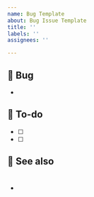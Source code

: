 ```yaml
---
name: Bug Template
about: Bug Issue Template
title: ''
labels: ''
assignees: ''

---
```


## 🧐 Bug
-

## 🚧 To-do
- [ ]
- [ ]

## 💬 See also
- #